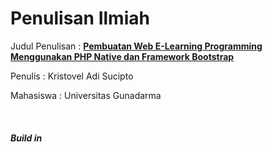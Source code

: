 <h1>Penulisan Ilmiah</h1>

<p>Judul Penulisan : <b><u>Pembuatan Web E-Learning Programming Menggunakan PHP Native dan Framework Bootstrap</u></b></p>
<p>Penulis : Kristovel Adi Sucipto</p>
<p>Mahasiswa : Universitas Gunadarma</p>
&nbsp
<p><h5>Build in</h5></p>

